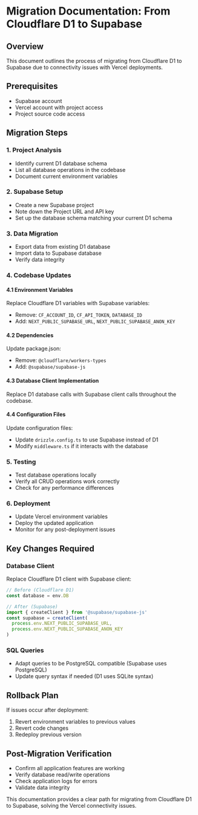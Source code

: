 # Migration Documentation: From Cloudflare D1 to Supabase

## Overview
This document outlines the process of migrating from Cloudflare D1 to Supabase due to connectivity issues with Vercel deployments.

## Prerequisites
- Supabase account
- Vercel account with project access
- Project source code access

## Migration Steps

### 1. Project Analysis
- Identify current D1 database schema
- List all database operations in the codebase
- Document current environment variables

### 2. Supabase Setup
- Create a new Supabase project
- Note down the Project URL and API key
- Set up the database schema matching your current D1 schema

### 3. Data Migration
- Export data from existing D1 database
- Import data to Supabase database
- Verify data integrity

### 4. Codebase Updates

#### 4.1 Environment Variables
Replace Cloudflare D1 variables with Supabase variables:
- Remove: `CF_ACCOUNT_ID`, `CF_API_TOKEN`, `DATABASE_ID`
- Add: `NEXT_PUBLIC_SUPABASE_URL`, `NEXT_PUBLIC_SUPABASE_ANON_KEY`

#### 4.2 Dependencies
Update package.json:
- Remove: `@cloudflare/workers-types`
- Add: `@supabase/supabase-js`

#### 4.3 Database Client Implementation
Replace D1 database calls with Supabase client calls throughout the codebase.

#### 4.4 Configuration Files
Update configuration files:
- Update `drizzle.config.ts` to use Supabase instead of D1
- Modify `middleware.ts` if it interacts with the database

### 5. Testing
- Test database operations locally
- Verify all CRUD operations work correctly
- Check for any performance differences

### 6. Deployment
- Update Vercel environment variables
- Deploy the updated application
- Monitor for any post-deployment issues

## Key Changes Required

### Database Client
Replace Cloudflare D1 client with Supabase client:
```javascript
// Before (Cloudflare D1)
const database = env.DB

// After (Supabase)
import { createClient } from '@supabase/supabase-js'
const supabase = createClient(
  process.env.NEXT_PUBLIC_SUPABASE_URL,
  process.env.NEXT_PUBLIC_SUPABASE_ANON_KEY
)
```

### SQL Queries
- Adapt queries to be PostgreSQL compatible (Supabase uses PostgreSQL)
- Update query syntax if needed (D1 uses SQLite syntax)

## Rollback Plan
If issues occur after deployment:
1. Revert environment variables to previous values
2. Revert code changes
3. Redeploy previous version

## Post-Migration Verification
- Confirm all application features are working
- Verify database read/write operations
- Check application logs for errors
- Validate data integrity

This documentation provides a clear path for migrating from Cloudflare D1 to Supabase, solving the Vercel connectivity issues.